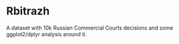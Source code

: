 # Rbitrazh
A dataset with 10k Russian Commercial Courts decisions and some ggplot2/dplyr analysis around it.
